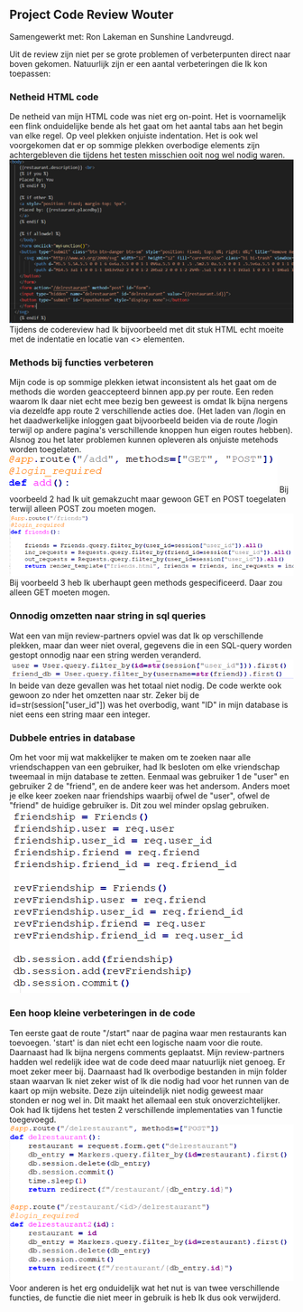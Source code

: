 ## Project Code Review Wouter
Samengewerkt met: Ron Lakeman en Sunshine Landvreugd.

Uit de review zijn niet per se grote problemen of verbeterpunten direct naar boven gekomen. Natuurlijk zijn er een aantal verbeteringen die Ik kon toepassen:

### Netheid HTML code

De netheid van mijn HTML code was niet erg on-point. Het is voornamelijk een flink onduidelijke bende als het gaat om het aantal tabs aan het begin van elke regel. Op veel plekken onjuiste indentation. Het is ook wel voorgekomen dat er op sommige plekken overbodige elements zijn achtergebleven die tijdens het testen misschien ooit nog wel nodig waren.
![Voorbeeld1](voorbeeld_1.png)
Tijdens de codereview had Ik bijvoorbeeld met dit stuk HTML echt moeite met de indentatie en locatie van <> elementen.

### Methods bij functies verbeteren
Mijn code is op sommige plekken ietwat inconsistent als het gaat om de methods die worden geaccepteerd binnen app.py per route. Een reden waarom Ik daar niet echt mee bezig ben geweest is omdat Ik bijna nergens via dezeldfe app route 2 verschillende acties doe. (Het laden van /login en het daadwerkelijke inloggen gaat bijvoorbeeld beiden via de route /login terwijl op andere pagina's verschillende knoppen hun eigen routes hebben). Alsnog zou het later problemen kunnen opleveren als onjuiste metehods worden toegelaten.
![Voorbeeld2](voorbeeld_2.png)
Bij voorbeeld 2 had Ik uit gemakzucht maar gewoon GET en POST toegelaten terwijl alleen POST zou moeten mogen.
![Voorbeeld3](voorbeeld_3.png)
Bij voorbeeld 3 heb Ik uberhaupt geen methods gespecificeerd. Daar zou alleen GET moeten mogen.

### Onnodig omzetten naar string in sql queries
Wat een van mijn review-partners opviel was dat Ik op verschillende plekken, maar dan weer niet overal, gegevens die in een SQL-query worden gestopt onnodig naar een string werden veranderd. 
![Voorbeeld4](voorbeeld_4.png)
In beide van deze gevallen was het totaal niet nodig. De code werkte ook gewoon zo nder het omzetten naar str. Zeker bij de id=str(session["user_id"]) was het overbodig, want "ID" in mijn database is niet eens een string maar een integer.

### Dubbele entries in database
Om het voor mij wat makkelijker te maken om te zoeken naar alle vriendschappen van een gebruiker, had Ik besloten om elke vriendschap tweemaal in mijn database te zetten. Eenmaal was gebruiker 1 de "user" en gebruiker 2 de "friend", en de andere keer was het andersom. Anders moet je elke keer zoeken naar friendships waarbij ofwel de "user", ofwel de "friend" de huidige gebruiker is. Dit zou wel minder opslag gebruiken. 
![Voorbeeld5](voorbeeld_5.png)

### Een hoop kleine verbeteringen in de code
Ten eerste gaat de route "/start" naar de pagina waar men restaurants kan toevoegen. 'start' is dan niet echt een logische naam voor die route.
Daarnaast had Ik bijna nergens comments geplaatst. Mijn review-partners hadden wel redelijk idee wat de code deed maar natuurlijk niet genoeg. Er moet zeker meer bij.
Daarnaast had Ik overbodige bestanden in mijn folder staan waarvan Ik niet zeker wist of Ik die nodig had voor het runnen van de kaart op mijn website. Deze zijn uiteindelijk niet nodig geweest maar stonden er nog wel in. Dit maakt het allemaal een stuk onoverzichtelijker.
Ook had Ik tijdens het testen 2 verschillende implementaties van 1 functie toegevoegd.
![Voorbeeld6](voorbeeld_6.png)
Voor anderen is het erg onduidelijk wat het nut is van twee verschillende functies, de functie die niet meer in gebruik is heb Ik dus ook verwijderd.
